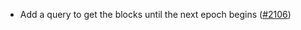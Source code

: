 - Add a query to get the blocks until the next epoch begins
  ([\#2106](https://github.com/cosmos/interchain-security/pull/2106))